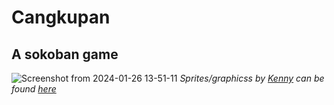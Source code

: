 # Cangkupan
## A sokoban game
![Screenshot from 2024-01-26 13-51-11](https://github.com/adguscott/cangkupan/assets/64635766/a4ed9c2d-38ca-442d-b0b9-399fd172d1bb)
*Sprites/graphicss by [Kenny](https://kenney.nl/) can be found [here](https://opengameart.org/content/sokoban-100-tiles)*
